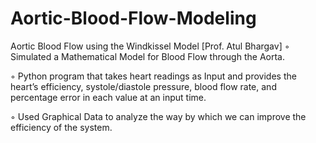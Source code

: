 # Aortic-Blood-Flow-Modeling
Aortic Blood Flow using the Windkissel Model [Prof. Atul Bhargav]
◦ Simulated a Mathematical Model for Blood Flow through the Aorta.

◦ Python program that takes heart readings as Input and provides the heart’s efficiency, systole/diastole pressure, blood flow rate, and percentage error in each value at an input time.

◦ Used Graphical Data to analyze the way by which we can improve the efficiency of the system.
